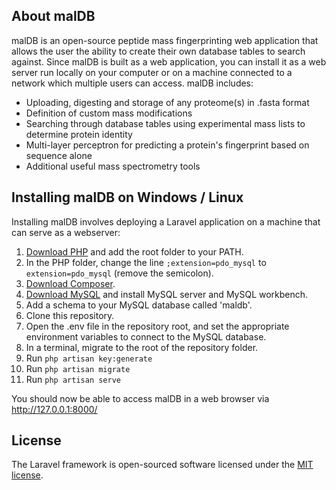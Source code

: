 ## About malDB

malDB is an open-source peptide mass fingerprinting web application that allows the user the ability to create their own database tables to search against. Since malDB is built as a web application, you can install it as a web server run locally on your computer or on a machine connected to a network which multiple users can access. malDB includes:

- Uploading, digesting and storage of any proteome(s) in .fasta format
- Definition of custom mass modifications
- Searching through database tables using experimental mass lists to determine protein identity
- Multi-layer perceptron for predicting a protein's fingerprint based on sequence alone
- Additional useful mass spectrometry tools

## Installing malDB on Windows / Linux

Installing malDB involves deploying a Laravel application on a machine that can serve as a webserver:

1. [Download PHP](https://www.php.net/downloads.php) and add the root folder to your PATH.
2. In the PHP folder, change the line `;extension=pdo_mysql` to `extension=pdo_mysql` (remove the semicolon).
3. [Download Composer](https://getcomposer.org/).
4. [Download MySQL](https://dev.mysql.com/downloads/installer/) and install MySQL server and MySQL workbench.
5. Add a schema to your MySQL database called 'maldb'.
6. Clone this repository.
7. Open the .env file in the repository root, and set the appropriate environment variables to connect to the MySQL database.
7. In a terminal, migrate to the root of the repository folder.
8. Run `php artisan key:generate`
9. Run `php artisan migrate`
10. Run `php artisan serve`

You should now be able to access malDB in a web browser via http://127.0.0.1:8000/

## License

The Laravel framework is open-sourced software licensed under the [MIT license](https://opensource.org/licenses/MIT).

